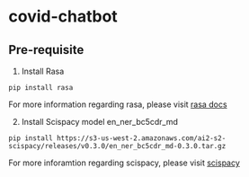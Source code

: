 # covid-chatbot

## Pre-requisite
1. Install Rasa
```
pip install rasa
```
For more information regarding rasa, please visit [rasa docs](https://rasa.com/docs/)

2. Install Scispacy model en_ner_bc5cdr_md
```
pip install https://s3-us-west-2.amazonaws.com/ai2-s2-scispacy/releases/v0.3.0/en_ner_bc5cdr_md-0.3.0.tar.gz
```
For more inforamtion regarding scispacy, please visit [scispacy](https://allenai.github.io/scispacy/)
